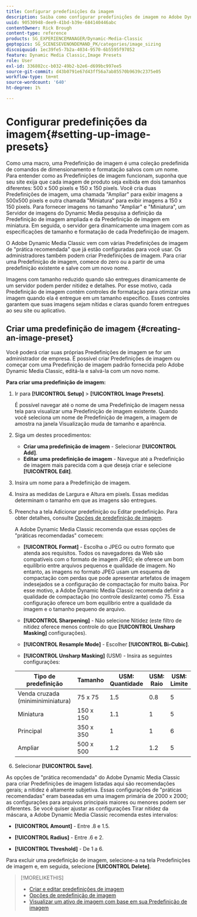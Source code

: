 ```yaml
---
title: Configurar predefinições da imagem
description: Saiba como configurar predefinições de imagem no Adobe Dynamic Media Classic.
uuid: 90530948-dee9-41bd-b39e-684140446abc
contentOwner: Rick Brough
content-type: reference
products: SG_EXPERIENCEMANAGER/Dynamic-Media-Classic
geptopics: SG_SCENESEVENONDEMAND_PK/categories/image_sizing
discoiquuid: 1ec39fe5-7b2a-4034-9570-6b5595f97052
feature: Dynamic Media Classic,Image Presets
role: User
exl-id: 336802cc-b032-49b2-b2e6-d699bc997ee5
source-git-commit: d43b0791e67d43ff56a7ab85570b9639c2375e05
workflow-type: tm+mt
source-wordcount: '640'
ht-degree: 1%

---
```


# Configurar predefinições da imagem{#setting-up-image-presets}

Como uma macro, uma Predefinição de imagem é uma coleção predefinida de comandos de dimensionamento e formatação salvos com um nome. Para entender como as Predefinições de imagem funcionam, suponha que seu site exija que cada imagem de produto seja exibida em dois tamanhos diferentes: 500 x 500 pixels e 150 x 150 pixels. Você cria duas Predefinições de imagem, uma chamada &quot;Ampliar&quot; para exibir imagens a 500x500 pixels e outra chamada &quot;Miniatura&quot; para exibir imagens a 150 x 150 pixels. Para fornecer imagens no tamanho &quot;Ampliar&quot; e &quot;Miniatura&quot;, um Servidor de imagens do Dynamic Media pesquisa a definição da Predefinição de imagem ampliada e da Predefinição de imagem em miniatura. Em seguida, o servidor gera dinamicamente uma imagem com as especificações de tamanho e formatação de cada Predefinição de imagem.

O Adobe Dynamic Media Classic vem com várias Predefinições de imagem de &quot;prática recomendada&quot; que já estão configuradas para você usar. Os administradores também podem criar Predefinições de imagem. Para criar uma Predefinição de imagem, comece do zero ou a partir de uma predefinição existente e salve com um novo nome.

Imagens com tamanho reduzido quando são entregues dinamicamente de um servidor podem perder nitidez e detalhes. Por esse motivo, cada Predefinição de imagem contém controles de formatação para otimizar uma imagem quando ela é entregue em um tamanho específico. Esses controles garantem que suas imagens sejam nítidas e claras quando forem entregues ao seu site ou aplicativo.

## Criar uma predefinição de imagem {#creating-an-image-preset}

Você poderá criar suas próprias Predefinições de imagem se for um administrador de empresa. É possível criar Predefinições de imagem ou começar com uma Predefinição de imagem padrão fornecida pelo Adobe Dynamic Media Classic, editá-la e salvá-la com um novo nome.

**Para criar uma predefinição de imagem:**

1. Ir para **[!UICONTROL Setup]** > **[!UICONTROL Image Presets]**.

   É possível navegar até o nome de uma Predefinição de imagem nessa tela para visualizar uma Predefinição de imagem existente. Quando você seleciona um nome de Predefinição de imagem, a imagem de amostra na janela Visualização muda de tamanho e aparência.

1. Siga um destes procedimentos:

   * **Criar uma predefinição de imagem** - Selecionar **[!UICONTROL Add]**.
   * **Editar uma predefinição de imagem** - Navegue até a Predefinição de imagem mais parecida com a que deseja criar e selecione **[!UICONTROL Edit]**.

1. Insira um nome para a Predefinição de imagem.
1. Insira as medidas de Largura e Altura em pixels. Essas medidas determinam o tamanho em que as imagens são entregues.
1. Preencha a tela Adicionar predefinição ou Editar predefinição. Para obter detalhes, consulte [Opções de predefinição de imagem](application-setup.md#image_preset_options).

   A Adobe Dynamic Media Classic recomenda que essas opções de &quot;práticas recomendadas&quot; comecem:

   * **[!UICONTROL Format]** - Escolha o JPEG ou outro formato que atenda aos requisitos. Todos os navegadores da Web são compatíveis com o formato de imagem JPEG; ele oferece um bom equilíbrio entre arquivos pequenos e qualidade de imagem. No entanto, as imagens no formato JPEG usam um esquema de compactação com perdas que pode apresentar artefatos de imagem indesejados se a configuração de compactação for muito baixa. Por esse motivo, a Adobe Dynamic Media Classic recomenda definir a qualidade de compactação (no controle deslizante) como 75. Essa configuração oferece um bom equilíbrio entre a qualidade da imagem e o tamanho pequeno de arquivo.

   * **[!UICONTROL Sharpening]** - Não selecione Nitidez (este filtro de nitidez oferece menos controle do que **[!UICONTROL Unsharp Masking]** configurações).

   * **[!UICONTROL Resample Mode]** - Escolher **[!UICONTROL Bi-Cubic]**.

   * **[!UICONTROL Unsharp Masking]** (USM) - Insira as seguintes configurações:

   | Tipo de predefinição | Tamanho | USM: Quantidade | USM: Raio | USM: Limite |
   | --- | --- | --- | --- | --- |
   | Venda cruzada (miniminiminiatura) | 75 x 75 | 1.5 | 0.8 | 5 |
   | Miniatura | 150 x 150 | 1.1 | 1 | 5 |
   | Principal | 350 x 350 | 1 | 1 | 6 |
   | Ampliar | 500 x 500 | 1.2 | 1.2 | 5 |

1. Selecionar **[!UICONTROL Save]**.

As opções de &quot;prática recomendada&quot; do Adobe Dynamic Media Classic para criar Predefinições de imagem listadas aqui são recomendações gerais; a nitidez é altamente subjetiva. Essas configurações de &quot;práticas recomendadas&quot; eram baseadas em uma imagem primária de 2000 x 2000; as configurações para arquivos principais maiores ou menores podem ser diferentes. Se você quiser ajustar as configurações Tirar nitidez da máscara, a Adobe Dynamic Media Classic recomenda estes intervalos:

* **[!UICONTROL Amount]** - Entre .8 e 1.5.

* **[!UICONTROL Radius]** - Entre .6 e 2.

* **[!UICONTROL Threshold]** - De 1 a 6.

Para excluir uma predefinição de imagem, selecione-a na tela Predefinições de imagem e, em seguida, selecione **[!UICONTROL Delete]**.

>[!MORELIKETHIS]
>
>* [Criar e editar predefinições de imagem](application-setup.md#creating_and_editing_image_presets)
>* [Opções de predefinição de imagem](application-setup.md#image_preset_options)
>* [Visualizar um ativo de imagem com base em sua Predefinição de imagem](previewing-asset.md#previewing_an_image_asset_based_on_its_image_preset)

